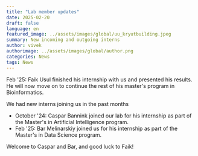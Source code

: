 ```yaml
---
title: "Lab member updates"
date: 2025-02-20
draft: false
language: en
featured_image: ../assets/images/global/uu_kryutbuilding.jpeg
summary: New incoming and outgoing interns
author: vivek
authorimage: ../assets/images/global/author.png
categories: News
tags: News
---
```


Feb '25: Faik Usul finished his internship with us and presented his results. He will now move on to continue the rest of his master's program in Bioinformatics.

We had new interns joining us in the past months
 - October '24: Caspar Bannink joined our lab for his internship as part of the Master's in Artificial Intelligence program.
 - Feb '25: Bar Melinarskiy joined us for his internship as part of the Master's in Data Science program.

Welcome to Caspar and Bar, and good luck to Faik!
